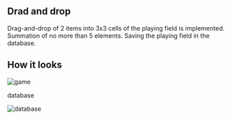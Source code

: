 ## Drad and drop
Drag-and-drop of 2 items into 3x3 cells of the playing field is implemented. Summation of no more than 5 elements. Saving the playing field in the database.
## How it looks
![game](https://user-images.githubusercontent.com/49160819/123513848-28a1d680-d698-11eb-8a44-1670a8beb6ca.JPG)

database

![database](https://user-images.githubusercontent.com/49160819/123513849-293a6d00-d698-11eb-81a3-7f796379f8d3.JPG)
